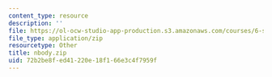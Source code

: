 ```yaml
---
content_type: resource
description: ''
file: https://ol-ocw-studio-app-production.s3.amazonaws.com/courses/6-s096-effective-programming-in-c-and-c-january-iap-2014/72b2be8fed41220e18f166e3c4f7959f_nbody.zip
file_type: application/zip
resourcetype: Other
title: nbody.zip
uid: 72b2be8f-ed41-220e-18f1-66e3c4f7959f
---
```

